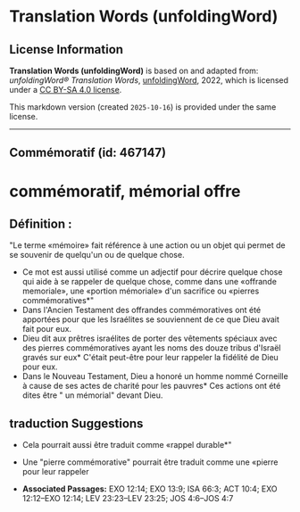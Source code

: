 # Translation Words (unfoldingWord)

## License Information

**Translation Words (unfoldingWord)** is based on and adapted from: _unfoldingWord® Translation Words_, [unfoldingWord](https://unfoldingword.org/utw), 2022, which is licensed under a [CC BY-SA 4.0 license](https://creativecommons.org/licenses/by-sa/4.0/legalcode.en).

This markdown version (created `2025-10-16`) is provided under the same license.



--------------------------------

## Commémoratif (id: 467147)

commémoratif, mémorial offre
============================

Définition :
------------

"Le terme «mémoire» fait référence à une action ou un objet qui permet de se souvenir de quelqu'un ou de quelque chose.

* Ce mot est aussi utilisé comme un adjectif pour décrire quelque chose qui aide à se rappeler de quelque chose, comme dans une «offrande memoriale», une «portion mémoriale» d'un sacrifice ou «pierres commémoratives\*"
* Dans l'Ancien Testament des offrandes commémoratives ont été apportées pour que les Israélites se souviennent de ce que Dieu avait fait pour eux.
* Dieu dit aux prêtres israélites de porter des vêtements spéciaux avec des pierres commémoratives ayant les noms des douze tribus d'Israël gravés sur eux\* C'était peut\-être pour leur rappeler la fidélité de Dieu pour eux.
* Dans le Nouveau Testament, Dieu a honoré un homme nommé Corneille à cause de ses actes de charité pour les pauvres\* Ces actions ont été dites être " un mémorial" devant Dieu.

traduction Suggestions
----------------------

* Cela pourrait aussi être traduit comme «rappel durable\*"
* Une "pierre commémorative" pourrait être traduit comme une «pierre pour leur rappeler

* **Associated Passages:** EXO 12:14; EXO 13:9; ISA 66:3; ACT 10:4; EXO 12:12–EXO 12:14; LEV 23:23–LEV 23:25; JOS 4:6–JOS 4:7

